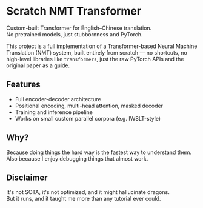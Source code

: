 # Scratch NMT Transformer

Custom-built Transformer for English–Chinese translation.  
No pretrained models, just stubbornness and PyTorch.

This project is a full implementation of a Transformer-based Neural Machine Translation (NMT) system, built entirely from scratch — no shortcuts, no high-level libraries like `transformers`, just the raw PyTorch APIs and the original paper as a guide.

## Features

- Full encoder-decoder architecture  
- Positional encoding, multi-head attention, masked decoder  
- Training and inference pipeline  
- Works on small custom parallel corpora (e.g. IWSLT-style)

## Why?

Because doing things the hard way is the fastest way to understand them.  
Also because I enjoy debugging things that almost work.

## Disclaimer

It's not SOTA, it's not optimized, and it might hallucinate dragons.  
But it runs, and it taught me more than any tutorial ever could.
